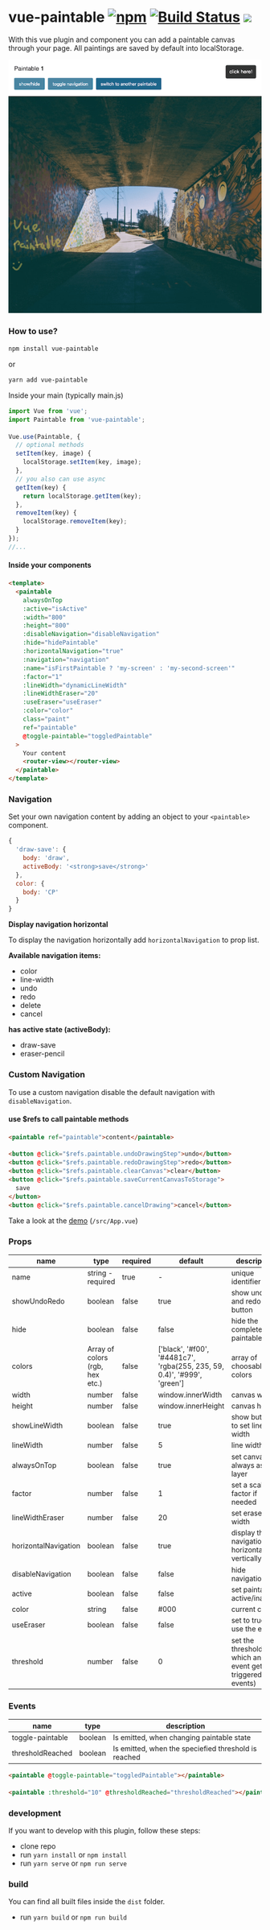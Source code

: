 # vue-paintable [![npm](https://badge.fury.io/js/vue-paintable.svg)](https://www.npmjs.com/package/vue-paintable) [![Build Status](https://travis-ci.org/ph1p/vue-paintable.svg?branch=master)](https://travis-ci.org/ph1p/vue-paintable) [![](https://img.shields.io/badge/now-demo-black.svg)](https://vue-paintable.now.sh/)

With this vue plugin and component you can add a paintable canvas through your page.
All paintings are saved by default into localStorage.


<p align="center">
  <a target="_blank" href="https://vue-paintable.now.sh">
    <img src="./demo.png">
  </a>
</p>

### How to use?

```bash
npm install vue-paintable
```

or

```bash
yarn add vue-paintable
```

Inside your main (typically main.js)

```javascript
import Vue from 'vue';
import Paintable from 'vue-paintable';

Vue.use(Paintable, {
  // optional methods
  setItem(key, image) {
    localStorage.setItem(key, image);
  },
  // you also can use async
  getItem(key) {
    return localStorage.getItem(key);
  },
  removeItem(key) {
    localStorage.removeItem(key);
  }
});
//...
```

#### Inside your components

```html
<template>
  <paintable
    alwaysOnTop
    :active="isActive"
    :width="800"
    :height="800"
    :disableNavigation="disableNavigation"
    :hide="hidePaintable"
    :horizontalNavigation="true"
    :navigation="navigation"
    :name="isFirstPaintable ? 'my-screen' : 'my-second-screen'"
    :factor="1"
    :lineWidth="dynamicLineWidth"
    :lineWidthEraser="20"
    :useEraser="useEraser"
    :color="color"
    class="paint"
    ref="paintable"
    @toggle-paintable="toggledPaintable"
  >
    Your content
    <router-view></router-view>
  </paintable>
</template>
```

### Navigation

Set your own navigation content by adding an object to your `<paintable>` component.

```javascript
{
  'draw-save': {
    body: 'draw',
    activeBody: '<strong>save</strong>'
  },
  color: {
    body: 'CP'
  }
}
```

**Display navigation horizontal**

To display the navigation horizontally add `horizontalNavigation` to prop list.

**Available navigation items:**

- color
- line-width
- undo
- redo
- delete
- cancel

**has active state (activeBody):**

- draw-save
- eraser-pencil

### Custom Navigation

To use a custom navigation disable the default navigation with `disableNavigation`.

#### use \$refs to call paintable methods

```html
<paintable ref="paintable">content</paintable>

<button @click="$refs.paintable.undoDrawingStep">undo</button>
<button @click="$refs.paintable.redoDrawingStep">redo</button>
<button @click="$refs.paintable.clearCanvas">clear</button>
<button @click="$refs.paintable.saveCurrentCanvasToStorage">
  save
</button>
<button @click="$refs.paintable.cancelDrawing">cancel</button>
```

Take a look at the [demo](https://vue-paintable.now.sh/) (`/src/App.vue`)


### Props

| name                 | type                            | required | default                                                                  | description                                                    |
| -------------------- | ------------------------------- | -------- | ------------------------------------------------------------------------ | ---------------------------------------------------------------|
| name                 | string - required               | true     | -                                                                        | unique identifier                                              |
| showUndoRedo         | boolean                         | false    | true                                                                     | show undo and redo button                                      |
| hide                 | boolean                         | false    | false                                                                    | hide the complete paintable                                    |
| colors               | Array of colors (rgb, hex etc.) | false    | ['black', '#f00', '#4481c7', 'rgba(255, 235, 59, 0.4)', '#999', 'green'] | array of choosable colors                                      |
| width                | number                          | false    | window.innerWidth                                                        | canvas width                                                   |
| height               | number                          | false    | window.innerHeight                                                       | canvas height                                                  |
| showLineWidth        | boolean                         | false    | true                                                                     | show button to set line width                                  |
| lineWidth            | number                          | false    | 5                                                                        | line width                                                     |
| alwaysOnTop          | boolean                         | false    | true                                                                     | set canvas always as top layer                                 |
| factor               | number                          | false    | 1                                                                        | set a scale factor if needed                                   |
| lineWidthEraser      | number                          | false    | 20                                                                       | set eraser line width                                          |
| horizontalNavigation | boolean                         | false    | true                                                                     | display the navigation horizontally or vertically              |
| disableNavigation    | boolean                         | false    | false                                                                    | hide navigation                                                |
| active               | boolean                         | false    | false                                                                    | set paintable active/inactive                                  |
| color                | string                          | false    | #000                                                                     | current color                                                  |
| useEraser            | boolean                         | false    | false                                                                    | set to true, to use the eraser                                 |
| threshold            | number                          | false    | 0                                                                        | set the threshold on which an event gets triggered (see events)|

### Events

| name             | type    | description                                          |
| ---------------- | ------- | ---------------------------------------------------- |
| toggle-paintable | boolean | Is emitted, when changing paintable state            |
| thresholdReached | boolean | Is emitted, when the speciefied threshold is reached |

```html
<paintable @toggle-paintable="toggledPaintable"></paintable>

<paintable :threshold="10" @thresholdReached="thresholdReached"></paintable>
```

### development

If you want to develop with this plugin, follow these steps:

- clone repo
- run `yarn install` or `npm install`
- run `yarn serve` or `npm run serve`

### build

You can find all built files inside the `dist` folder.

- run `yarn build` or `npm run build`
